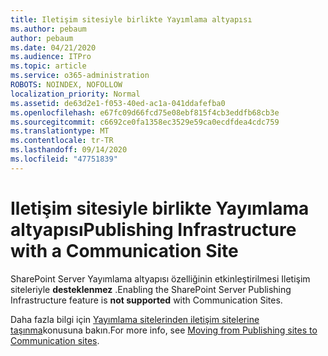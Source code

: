 ```yaml
---
title: Iletişim sitesiyle birlikte Yayımlama altyapısı
ms.author: pebaum
author: pebaum
ms.date: 04/21/2020
ms.audience: ITPro
ms.topic: article
ms.service: o365-administration
ROBOTS: NOINDEX, NOFOLLOW
localization_priority: Normal
ms.assetid: de63d2e1-f053-40ed-ac1a-041ddafefba0
ms.openlocfilehash: e67fc09d66fcd75e08ebf815f4cb3eddfb68cb3e
ms.sourcegitcommit: c6692ce0fa1358ec3529e59ca0ecdfdea4cdc759
ms.translationtype: MT
ms.contentlocale: tr-TR
ms.lasthandoff: 09/14/2020
ms.locfileid: "47751839"
---
```

# <a name="publishing-infrastructure-with-a-communication-site"></a><span data-ttu-id="da1fe-102">Iletişim sitesiyle birlikte Yayımlama altyapısı</span><span class="sxs-lookup"><span data-stu-id="da1fe-102">Publishing Infrastructure with a Communication Site</span></span>


<span data-ttu-id="da1fe-103">SharePoint Server Yayımlama altyapısı özelliğinin etkinleştirilmesi Iletişim siteleriyle **desteklenmez** .</span><span class="sxs-lookup"><span data-stu-id="da1fe-103">Enabling the SharePoint Server Publishing Infrastructure feature is **not supported** with Communication Sites.</span></span> 
  
<span data-ttu-id="da1fe-104">Daha fazla bilgi için [Yayımlama sitelerinden iletişim sitelerine taşınma](https://docs.microsoft.com/sharepoint/publishing-sites-classic-to-modern-experience)konusuna bakın.</span><span class="sxs-lookup"><span data-stu-id="da1fe-104">For more info, see [Moving from Publishing sites to Communication sites](https://docs.microsoft.com/sharepoint/publishing-sites-classic-to-modern-experience).</span></span> 
  

